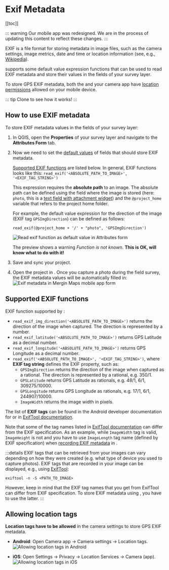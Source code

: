 # Exif Metadata
[[toc]]

::: warning
Our mobile app was redesigned. We are in the process of updating this content to reflect these changes.
:::

EXIF is a file format for storing metadata in image files, such as the camera settings, image metrics, date and time or location information (see, e.g., [Wikipedia](https://en.wikipedia.org/wiki/Exif)). 

<MobileAppName /> supports some default value expression functions that can be used to read EXIF metadata and store their values in the fields of your survey layer.

To store GPS EXIF metadata, both the <MobileAppNameShort /> and your camera app have [location permissions](#allowing-location-tags) allowed on your mobile device.

::: tip
Clone <MerginMapsProject id="documentation/exif-metadata" /> to see how it works!
:::

## How to use EXIF metadata
To store EXIF metadata values in the fields of your survey layer:
1. In QGIS, open the **Properties** of your survey layer and navigate to the **Attributes Form** tab.
2. Now we need to set the [default values](../form-configuration/#default-values) of fields that should store EXIF metadata. 
   
   [Supported EXIF functions](#supported-exif-functions) are listed below. In general, EXIF functions looks like this: 
   `read_exif('<ABSOLUTE_PATH_TO_IMAGE>', '<EXIF_TAG_STRING>')` 
   
   This expression requires the **absolute path** to an image. The absolute path can be defined using the field where the image is stored (here: `photo`, this is a [text field with attachment widget](../photos/)) and the `@project_home` variable that refers to the project home folder. 
   
   For example, the default value expression for the direction of the image (EXIF tag `GPSImgDirection`) can be defined as follows:
   
   `read_exif(@project_home + '/' + "photo", 'GPSImgDirection')`
      
   ![Read exif function as default value in Attributes form](./qgis_form_exif.jpg "Read exif function as default value in Attributes form")
   
   The preview shows a warning *Function is not known*. **This is OK, <MobileAppName /> will know what to do with it!**

3. Save and sync your project. 

4. Open the project in <MobileAppName />. Once you capture a photo during the field survey, the EXIF metadata values will be automatically filled in:
   ![Exif metadata in Mergin Maps mobile app form](./gps_exif_metadata.jpg "Exif metadata in Mergin Maps mobile app form")

## Supported EXIF functions
EXIF function supported by <MobileAppName />:
- `read_exif_img_direction('<ABSOLUTE_PATH_TO_IMAGE>')` returns the direction of the image when captured. The direction is represented by a number.
- `read_exif_latitude('<ABSOLUTE_PATH_TO_IMAGE>')` returns GPS Latitude as a decimal number.
- `read_exif_longitude('<ABSOLUTE_PATH_TO_IMAGE>')` returns GPS Longitude as a decimal number.
- `read_exif('<ABSOLUTE_PATH_TO_IMAGE>', '<EXIF_TAG_STRING>')`, where **EXIF tag string** defines the EXIF property, such as:
   - `GPSImgDirection` returns the direction of the image when captured as a rational. The direction is represented by a rational, e.g. 350/1.
   - `GPSLatitude` returns GPS Latitude as rationals, e.g. 48/1, 6/1, 309275/10000.
   - `GPSLongitude` returns GPS Longitude as rationals, e.g. 17/1, 6/1, 244907/10000.
   - `ImageWidth` returns the image width in pixels.

The list of **EXIF tags** can be found in the Android developer documentation for [<NoSpellcheck id="ExifInterface" /> ](https://developer.android.com/reference/android/media/ExifInterface) or in [ExifTool documentation](https://exiftool.org/TagNames/EXIF.html). 

Note that some of the tag names listed in [ExifTool documentation](https://exiftool.org/TagNames/EXIF.html) can differ from the EXIF specification. As an example, while `ImageWidth` tag is valid, `ImageHeight` is not and you have to use `ImageLength` tag name (defined by EXIF specification) when [recording EXIF metadata](#how-to-use-exif-metadata) in <MobileAppName />.

:::details
EXIF tags that can be retrieved from your images can vary depending on how they were created (e.g. what type of device you used to capture photos). EXIF tags that are recorded in your image can be displayed, e.g., using [ExifTool](https://exiftool.org/):
```
exiftool -n -S <PATH_TO_IMAGE>
```

However, keep in mind that the EXIF tag names that you get from ExifTool can differ from EXIF specification. To store EXIF metadata using <MainPlatformNameLink />, you have to use the latter.
:::

## Allowing location tags
**Location tags have to be allowed** in the camera settings to store GPS EXIF metadata.

- **Android**: Open Camera app -> Camera settings -> Location tags. 
   ![Allowing location tags in Android](./android_geo_tags.jpg "Allowing location tags in Android")

- **iOS**: Open Settings -> Privacy -> Location Services -> Camera (app).
   ![Allowing location tags in iOS](./ios_geo_tags.jpg "Allowing location tags in iOS")
